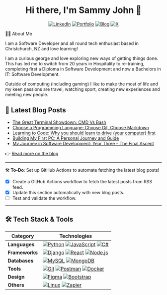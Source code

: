 <h1 align="center">Hi there, I'm Sammy John 👋</h1>

<div align="center">
  
  [![LinkedIn](https://img.shields.io/badge/LinkedIn-0A66C2?style=for-the-badge&logo=linkedin&logoColor=white)](https://www.linkedin.com/in/sammyjohnrawlinson/)
  [![Portfolio](https://img.shields.io/badge/Portfolio-FF5722?style=for-the-badge&logo=website&logoColor=white)](https://yourportfolio.com)
  [![Blog](https://img.shields.io/badge/Blog-21759B?style=for-the-badge&logo=wordpress&logoColor=white)](https://yourblog.com)
  [![X](https://img.shields.io/badge/X-1DA1F2?style=for-the-badge&logo=x&logoColor=white)](https://twitter.com/@nabu_tech)
  
</div>



👨‍💻 About Me

I am a Software Developer and all round tech enthusiast based in Christchurch, NZ and love learning!

I am a curious george and love exploring new ways of getting things done. This has led me to switch from 20 years in Hospitality to re-training, completing first a Diploma in Software Development and now a Bachelors in IT: Software Development.

Outside of computing (including gaming) I like to make the most of life and my keen passions are travel, watching sport, creating new experiences and meeting new people.

## 📝 Latest Blog Posts

<!-- BLOG-POST-LIST:START -->
- [The Great Terminal Showdown: CMD Vs Bash](https://sammyjohnrawlinson.teknabu.com/blog/cmdVBash/)
- [Choose a Programming Language: Choose Git, Choose Markdown](https://sammyjohnrawlinson.teknabu.com/blog/Choose_Git/)
- [Learning to Code: Why you should learn to drive (your computer) first](https://sammyjohnrawlinson.teknabu.com/blog/LearnToDrive/)
- [Building My First PC: A Personal Journey and Guide](https://sammyjohnrawlinson.teknabu.com/blog/MyBuild/)
- [My Journey in Software Development: Year Three – The Final Ascent](https://sammyjohnrawlinson.teknabu.com/blog/Year-Three/)
<!-- BLOG-POST-LIST:END -->

👉 [Read more on the blog](https://sammyjohnrawlinson.teknabu.com/blog)

---

🛠️ **To-Do**: Set up GitHub Actions to automate fetching the latest blog posts!  
- [x] Create a GitHub Actions workflow to fetch the latest posts from RSS feed.  
- [x] Update this section automatically with new blog posts.  
- [ ] Test and validate the workflow.

---

## 🛠️ Tech Stack & Tools

| **Category**    | **Technologies**                                                                                     |
|-----------------|------------------------------------------------------------------------------------------------------|
| **Languages**   | [![Python](https://img.shields.io/badge/Python-3776AB?style=for-the-badge&logo=python&logoColor=white)](https://www.python.org) [![JavaScript](https://img.shields.io/badge/JavaScript-F7DF1E?style=for-the-badge&logo=javascript&logoColor=black)](https://developer.mozilla.org/en-US/docs/Web/JavaScript) [![C#](https://img.shields.io/badge/C%23-239120?style=for-the-badge&logo=c-sharp&logoColor=white)](https://learn.microsoft.com/en-us/dotnet/csharp/) |
| **Frameworks**  | [![Django](https://img.shields.io/badge/Django-092E20?style=for-the-badge&logo=django&logoColor=white)](https://www.djangoproject.com/) [![React](https://img.shields.io/badge/React-20232A?style=for-the-badge&logo=react&logoColor=61DAFB)](https://reactjs.org/) [![Node.js](https://img.shields.io/badge/Node.js-339933?style=for-the-badge&logo=nodedotjs&logoColor=white)](https://nodejs.org/) |
| **Databases**   | [![MySQL](https://img.shields.io/badge/MySQL-4479A1?style=for-the-badge&logo=mysql&logoColor=white)](https://www.mysql.com/) [![MongoDB](https://img.shields.io/badge/MongoDB-47A248?style=for-the-badge&logo=mongodb&logoColor=white)](https://www.mongodb.com/) |
| **Tools**       | [![Git](https://img.shields.io/badge/Git-F05032?style=for-the-badge&logo=git&logoColor=white)](https://git-scm.com/) [![Postman](https://img.shields.io/badge/Postman-FF6C37?style=for-the-badge&logo=postman&logoColor=white)](https://postman.com) [![Docker](https://img.shields.io/badge/Docker-2496ED?style=for-the-badge&logo=docker&logoColor=white)](https://www.docker.com/) |
| **Design**      | [![Figma](https://img.shields.io/badge/Figma-F24E1E?style=for-the-badge&logo=figma&logoColor=white)](https://www.figma.com/) [![Bootstrap](https://img.shields.io/badge/Bootstrap-563D7C?style=for-the-badge&logo=bootstrap&logoColor=white)](https://getbootstrap.com/) |
| **Others**      | [![Linux](https://img.shields.io/badge/Linux-FCC624?style=for-the-badge&logo=linux&logoColor=black)](https://www.linux.org/) [![Zapier](https://img.shields.io/badge/Zapier-FF4A00?style=for-the-badge&logo=zapier&logoColor=white)](https://zapier.com) |


